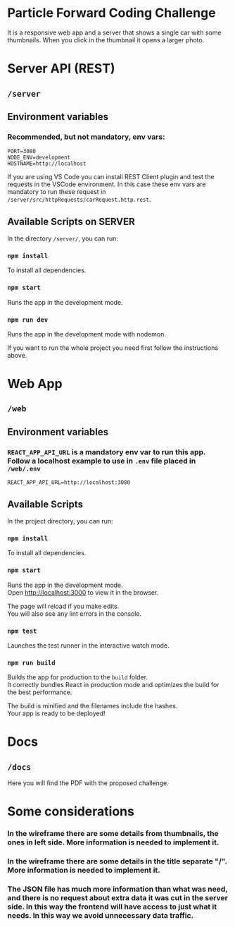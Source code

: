 # Particle Forward Coding Challenge

It is a responsive web app and a server that shows a single car with some thumbnails. When you click in the thumbnail it opens a larger photo.

# Server API (REST)

## `/server`

## Environment variables

### Recommended, but not mandatory, env vars: 

```
PORT=3080
NODE_ENV=development
HOSTNAME=http://localhost
```

If you are using VS Code you can install REST Client plugin and test the requests
in the VSCode environment. In this case these env vars are mandatory to run these
request in `/server/src/httpRequests/carRequest.http.rest`.

## Available Scripts on SERVER

In the directory `/server/`, you can run:

### `npm install`
To install all dependencies. 

### `npm start`
Runs the app in the development mode.

### `npm run dev`
Runs the app in the development mode with nodemon.


If you want to run the whole project you need first follow the instructions above.


# Web App

## `/web`

## Environment variables

### `REACT_APP_API_URL` is a mandatory env var to run this app. Follow a localhost example to use in `.env` file placed in `/web/.env`

```
REACT_APP_API_URL=http://localhost:3080
```
## Available Scripts

In the project directory, you can run:

### `npm install`
To install all dependencies. 

### `npm start`
Runs the app in the development mode.\
Open [http://localhost:3000](http://localhost:3000) to view it in the browser.

The page will reload if you make edits.\
You will also see any lint errors in the console.

### `npm test`
Launches the test runner in the interactive watch mode.

### `npm run build`
Builds the app for production to the `build` folder.\
It correctly bundles React in production mode and optimizes the build for the best performance.

The build is minified and the filenames include the hashes.\
Your app is ready to be deployed!

# Docs

## `/docs`

Here you will find the PDF with the proposed challenge.

# Some considerations

### In the wireframe there are some details from thumbnails, the ones in left side. More information is needed to implement it.

### In the wireframe there are some details in the title separate "/". More information is needed to implement it.

### The JSON file has much more information than what was need, and there is no request about extra data it was cut in the server side. In this way the frontend will have access to just what it needs. In this way we avoid unnecessary data traffic.
